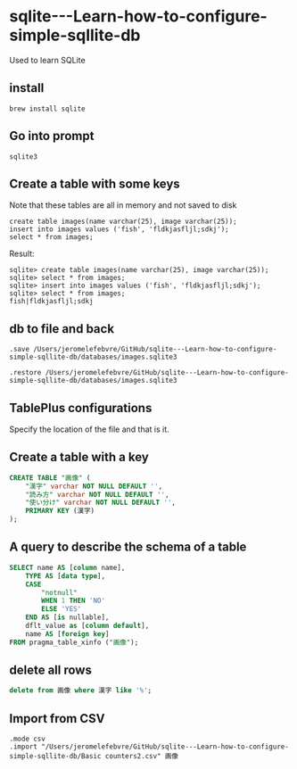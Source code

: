 # sqlite---Learn-how-to-configure-simple-sqllite-db

Used to learn SQLite

## install

```
brew install sqlite
```

## Go into prompt

```
sqlite3
```

## Create a table with some keys

Note that these tables are all in memory and not saved to disk

```
create table images(name varchar(25), image varchar(25));
insert into images values ('fish', 'fldkjasfljl;sdkj');
select * from images;
```

Result:

```
sqlite> create table images(name varchar(25), image varchar(25));
sqlite> select * from images;
sqlite> insert into images values ('fish', 'fldkjasfljl;sdkj');
sqlite> select * from images;
fish|fldkjasfljl;sdkj
```

## db to file and back

```
.save /Users/jeromelefebvre/GitHub/sqlite---Learn-how-to-configure-simple-sqllite-db/databases/images.sqlite3
```

```
.restore /Users/jeromelefebvre/GitHub/sqlite---Learn-how-to-configure-simple-sqllite-db/databases/images.sqlite3
```

## TablePlus configurations

Specify the location of the file and that is it.

## Create a table with a key

```SQL
CREATE TABLE "画像" (
    "漢字" varchar NOT NULL DEFAULT '',
    "読み方" varchar NOT NULL DEFAULT '',
    "使い分け" varchar NOT NULL DEFAULT '',
    PRIMARY KEY (漢字)
);
```

## A query to describe the schema of a table

```SQL
SELECT name AS [column name],
    TYPE AS [data type],
    CASE
        "notnull"
        WHEN 1 THEN 'NO'
        ELSE 'YES'
    END AS [is nullable],
    dflt_value as [column default],
    name AS [foreign key]
FROM pragma_table_xinfo ("画像");
```

## delete all rows
```SQL
delete from 画像 where 漢字 like '%';
```

## Import from CSV

```
.mode csv
.import "/Users/jeromelefebvre/GitHub/sqlite---Learn-how-to-configure-simple-sqllite-db/Basic counters2.csv" 画像
```
